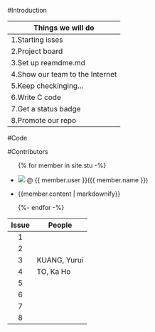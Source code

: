 #Introduction

| Things we will do             |
| ------------------------------|
|1.Starting isses               |
|2.Project board                |
|3.Set up reamdme.md            |
|4.Show our team to the Internet|
|5.Keep checkinging...          |
|6.Write C code                 |
|7.Get a status badge           |
|8.Promote our repo             |

#Code

#Contributors
<ul>
{% for member in site.stu -%}
  <li>
  <p> <img src="{{member.image}}"> @ {{ member.user }}({{ member.name }})
  <br>
    <li>{{member.content | markdownify}}</li>
  </p>
  </li>
{%- endfor -%}
</ul>


| Issue |People      |
|:-----:|------------|
| 1     |            |
| 2     |            |
| 3     |KUANG, Yurui|
| 4     |TO, Ka Ho   |
| 5     |            |
| 6     |            |
| 7     |            |
| 8     |            |
